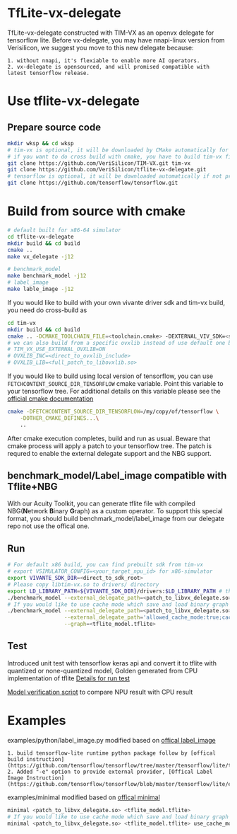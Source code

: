 # TfLite-vx-delegate
TfLite-vx-delegate constructed with TIM-VX as an openvx delegate for tensorflow lite. Before vx-delegate, you may have nnapi-linux version from Verisilicon, we suggest you move to this new delegate because:

    1. without nnapi, it's flexiable to enable more AI operators.
    2. vx-delegate is opensourced, and will promised compatible with latest tensorflow release.
# Use tflite-vx-delegate

## Prepare source code
```sh
mkdir wksp && cd wksp
# tim-vx is optional, it will be downloaded by CMake automatically for none-cross build
# if you want to do cross build with cmake, you have to build tim-vx firstly
git clone https://github.com/VeriSilicon/TIM-VX.git tim-vx
git clone https://github.com/VeriSilicon/tflite-vx-delegate.git
# tensorflow is optional, it will be downloaded automatically if not present
git clone https://github.com/tensorflow/tensorflow.git
```
# Build from source with cmake

```sh
# default built for x86-64 simulator
cd tflite-vx-delegate
mkdir build && cd build
cmake ..
make vx_delegate -j12

# benchmark_model
make benchmark_model -j12
# label_image
make lable_image -j12
```
If you would like to build with your own vivante driver sdk and tim-vx build, you need do cross-build as
```sh
cd tim-vx
mkdir build && cd build
cmake .. -DCMAKE_TOOLCHAIN_FILE=<toolchain.cmake> -DEXTERNAL_VIV_SDK=<sdk_root>
# we can also build from a specific ovxlib instead of use default one by set
# TIM_VX_USE_EXTERNAL_OVXLIB=ON
# OVXLIB_INC=<direct_to_ovxlib_include>
# OVXLIB_LIB=<full_patch_to_libovxlib.so>
```

If you would like to build using local version of tensorflow, you can use `FETCHCONTENT_SOURCE_DIR_TENSORFLOW` cmake variable. Point this variable to your tensorflow tree. For additional details on this variable please see the [official cmake documentation](https://cmake.org/cmake/help/latest/module/FetchContent.html#command:fetchcontent_populate)

``` sh
cmake -DFETCHCONTENT_SOURCE_DIR_TENSORFLOW=/my/copy/of/tensorflow \
    -DOTHER_CMAKE_DEFINES...\
    ..
```
After cmake execution completes, build and run as usual. Beware that cmake process will apply a patch to your tensorflow tree. The patch is requred to enable the external delegate support and the NBG support.

## benchmark_model/Label_image compatible with Tflite+NBG
With our Acuity Toolkit, you can generate tflite file with compiled NBG(**N**etwork **B**inary **G**raph) as a custom operator. To support this special format, you should build benchmark_model/label_image from our delegate repo not use the offical one.

## Run
```sh
# For default x86 build, you can find prebuilt sdk from tim-vx
# export VSIMULATOR_CONFIG=<your_target_npu_id> for x86-simulator
export VIVANTE_SDK_DIR=<direct_to_sdk_root>
# Please copy libtim-vx.so to drivers/ directory
export LD_LIBRARY_PATH=${VIVANTE_SDK_DIR}/drivers:$LD_LIBRARY_PATH # the "drivers" maybe named as lib
./benchmark_model --external_delegate_path=<patch_to_libvx_delegate.so> --graph=<tflite_model.tflite>
# If you would like to use cache mode which save and load binary graph in local disk
./benchmark_model --external_delegate_path=<patch_to_libvx_delegate.so> \
                  --external_delegate_path='allowed_cache_mode:true;cache_file_path:<cache_file>' \
                  --graph=<tflite_model.tflite>
```

## Test
Introduced unit test with tensorflow keras api and convert it to tflite with quantized or none-quantized model,
Golden generated from CPU implementation of tflite
[Details for run test](./test/python/READMME.md)

[Model verification script](./test/python/run_model.py) to compare NPU result with CPU result

# Examples
examples/python/label_image.py
modified based on [offical label_image](https://github.com/tensorflow/tensorflow/blob/master/tensorflow/lite/examples/python/label_image.py)

    1. build tensorflow-lite runtime python package follow by [offical build instruction](https://github.com/tensorflow/tensorflow/tree/master/tensorflow/lite/tools/pip_package#readme)
    2. Added "-e" option to provide external provider, [Offical Label Image Instruction](https://github.com/tensorflow/tensorflow/blob/master/tensorflow/lite/examples/python/README.md)

examples/minimal
modified based on [offical minimal](https://cs.opensource.google/tensorflow/tensorflow/+/master:tensorflow/lite/examples/minimal/)

```sh
minimal <patch_to_libvx_delegate.so> <tflite_model.tflite>
# If you would like to use cache mode which save and load binary graph in local disk
minimal <patch_to_libvx_delegate.so> <tflite_model.tflite> use_cache_mode <cache_file>
```